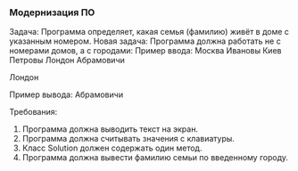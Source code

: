 
### Модернизация ПО

Задача: Программа определяет, какая семья (фамилию) живёт в доме с указанным номером.
Новая задача: Программа должна работать не с номерами домов, а с городами:
Пример ввода:
Москва
Ивановы
Киев
Петровы
Лондон
Абрамовичи

Лондон

Пример вывода:
Абрамовичи


Требования:
1.	Программа должна выводить текст на экран.
2.	Программа должна считывать значения с клавиатуры.
3.	Класс Solution должен содержать один метод.
4.	Программа должна вывести фамилию семьи по введенному городу.


